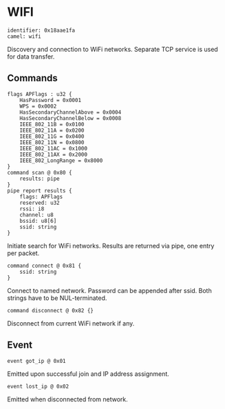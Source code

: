 # WIFI

    identifier: 0x18aae1fa
    camel: wifi

Discovery and connection to WiFi networks. Separate TCP service is used for data transfer.

## Commands

    flags APFlags : u32 {
        HasPassword = 0x0001
        WPS = 0x0002
        HasSecondaryChannelAbove = 0x0004
        HasSecondaryChannelBelow = 0x0008
        IEEE_802_11B = 0x0100
        IEEE_802_11A = 0x0200
        IEEE_802_11G = 0x0400
        IEEE_802_11N = 0x0800
        IEEE_802_11AC = 0x1000
        IEEE_802_11AX = 0x2000
        IEEE_802_LongRange = 0x8000
    }
    command scan @ 0x80 {
        results: pipe
    }
    pipe report results {
        flags: APFlags
        reserved: u32
        rssi: i8
        channel: u8
        bssid: u8[6]
        ssid: string
    }

Initiate search for WiFi networks. Results are returned via pipe, one entry per packet.

    command connect @ 0x81 {
        ssid: string
    }

Connect to named network. Password can be appended after ssid. Both strings have to be NUL-terminated.

    command disconnect @ 0x82 {}

Disconnect from current WiFi network if any.

## Event

    event got_ip @ 0x01

Emitted upon successful join and IP address assignment.

    event lost_ip @ 0x02

Emitted when disconnected from network.
